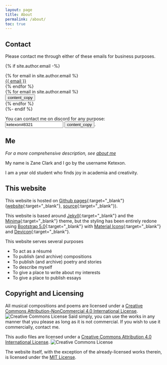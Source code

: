 ```yaml
---
layout: page
title: About
permalink: /about/
toc: true
---
```

## Contact
Please contact me through either of these emails for business purposes.

{% if site.author.email -%}
<div class="container-fluid p-0">
	<div class="row">
		<div class="col-auto">
			{% for email in site.author.email %}
				<div class="row mt-1">
					<a class="u-email link-primary" href="mailto:{{ email }}">
						{{ email }}
					</a>
				</div>
			{% endfor %}
		</div>
		<div class="col-auto">
			{% for email in site.author.email %}
				<div class="row mt-1">
					<button type="button" class="u-email-copy btn btn-sm btn-secondary py-0"
						onmouseup="navigator.clipboard.writeText('{{ email }}'); setTimeout(()=>this.blur(), 100)"
						data-bs-toggle="tooltip" data-bs-placement="top" title="Copied to clipboard">
						<span class="material-icons">content_copy</span>
					</button>
				</div>
			{% endfor %}
		</div>
	</div>
</div>
{%- endif %}

You can contact me on discord for any purpose:
<input class="form-control-plaintext d-inline-block form-control-size-dynamic form-control-auto-select p-1" type="text" readonly value="ketexon#8321"/>
<button type="button" class="u-email-copy btn btn-sm btn-secondary py-0"
	onmouseup="navigator.clipboard.writeText('ketexon#8321'); setTimeout(()=>this.blur(), 100)"
	data-bs-toggle="tooltip" data-bs-placement="top" title="Copied to clipboard">
	<span class="material-icons">content_copy</span>
</button>.

## Me
*For a more comprehensive description, see [about me](/about_me/)*

My name is Zane Clark and I go by the username Ketexon.

I am a <span id="age"></span> year old student who finds joy in academia and creativity.

## This website

This website is hosted on [Github pages]{:target="_blank"} ([website][website github]{:target="_blank"}, [source][website source]{:target="_blank"}).

This website is based around [Jekyll]{:target="_blank"} and the [Minima]{:target="_blank"} theme, but the styling has been entirely redone using [Bootstrap 5.0]{:target="_blank"} with [Material Icons]{:target="_blank"} and [Devicon]{:target="_blank"}.

This website serves several purposes
<ul class="list-group">
<li class="list-group-item">To act as a r&eacute;sum&eacute;</li>
<li class="list-group-item">To publish (and archive) compositions</li>
<li class="list-group-item">To publish (and archive) poetry and stories</li>
<li class="list-group-item">To describe myself</li>
<li class="list-group-item">To give a place to write about my interests</li>
<li class="list-group-item">To give a place to publish essays</li>
</ul>

## Copyright and Licensing

All musical compositions and poems are licensed under a <a rel="license" href="http://creativecommons.org/licenses/by-nc/4.0/" target="_blank">Creative Commons Attribution-NonCommercial 4.0 International License</a>. <img alt="Creative Commons License" style="border-width:0" src="https://i.creativecommons.org/l/by-nc/4.0/80x15.png" /> Said simply, you can use the works in any manner that you please as long as it is not commercial. If you wish to use it commercially, contact me.

This audio files are licensed under a <a rel="license" href="http://creativecommons.org/licenses/by/4.0/" target="_blank">Creative Commons Attribution 4.0 International License</a>. <img alt="Creative Commons License" style="border-width:0" src="https://i.creativecommons.org/l/by/4.0/80x15.png" />

The website itself, with the exception of the already-licensed works therein, is licensed under the [MIT License].

[Github pages]:https://pages.github.com/
[website github]:https://github.com/ketexon/ketexon.github.io
[website source]:https://github.com/ketexon/ketexon.github.io_source

[Jekyll]:https://jekyllrb.com/
[Minima]:https://github.com/jekyll/minima
[Bootstrap 5.0]:https://getbootstrap.com/
[Material Icons]:https://fonts.google.com/icons?selected=Material+Icons
[Devicon]:https://devicon.dev/


[MIT License]:/license/

<script>
document.querySelector("#age").appendChild(
	document.createTextNode(
		Math.floor((Date.now() - new Date("01 August 2003").getTime())/1000/60/60/24/365)
	)
)
</script>